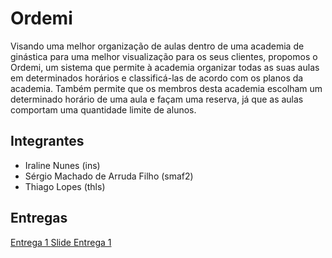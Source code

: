 # Ordemi
Visando uma melhor organização de aulas dentro de uma academia de ginástica para uma melhor visualização para os seus clientes, propomos o Ordemi, um sistema que permite à academia organizar todas as suas aulas em determinados horários e classificá-las de acordo com os  planos da academia. Também permite que os membros desta academia escolham um determinado horário de uma aula e façam uma reserva, já que as aulas comportam uma quantidade limite de alunos.

<h2> Integrantes </h2>
<ul>
<li>Iraline Nunes (ins)</li>
<li>Sérgio Machado de Arruda Filho (smaf2)</li>
  <li>Thiago Lopes (thls)</li>
 </ul>

<h2> Entregas </h2>
<a href="https://docs.google.com/document/d/1FaArzYE8MahJAW-54yE2AsORq9h3vKWtlXC9JpdCx7E/edit?usp=sharing"> Entrega 1 </a>
<a href="https://docs.google.com/presentation/d/1HyTphubbup62xZSSSm_LH1cYfuktg606ePbR5Zw56iQ/edit?usp=sharing"> Slide Entrega 1 </a>
